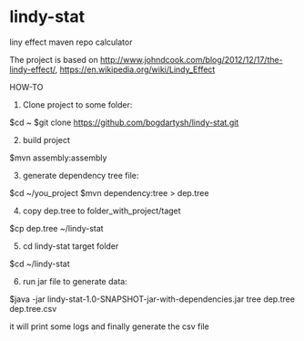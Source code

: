 # lindy-stat
liny effect maven repo calculator

The project is based on http://www.johndcook.com/blog/2012/12/17/the-lindy-effect/, https://en.wikipedia.org/wiki/Lindy_Effect

HOW-TO

1. Clone project to some folder:

$cd ~
$git clone https://github.com/bogdartysh/lindy-stat.git

2. build project

$mvn assembly:assembly

3. generate dependency tree file:

$cd ~/you_project
$mvn dependency:tree > dep.tree

4. copy dep.tree to folder_with_project/taget

$cp dep.tree ~/lindy-stat

5. cd lindy-stat target folder

$cd ~/lindy-stat

6. run jar file to generate data:

$java -jar lindy-stat-1.0-SNAPSHOT-jar-with-dependencies.jar tree dep.tree dep.tree.csv

it will print some logs and finally generate the csv file
